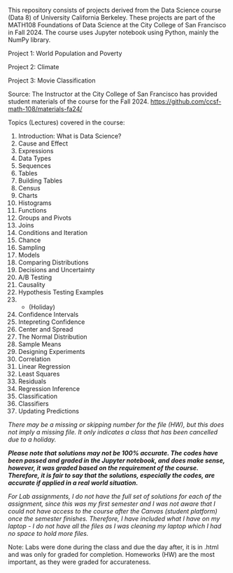 This repository consists of projects derived from the Data Science course (Data 8) of University California Berkeley. 
These projects are part of the MATH108 Foundations of Data Science at the City College of San Francisco in Fall 2024.
The course uses Jupyter notebook using Python, mainly the NumPy library.

Project 1: World Population and Poverty

Project 2: Climate

Project 3: Movie Classification

Source:
The Instructor at the City College of San Francisco has provided student materials of the course for the Fall 2024.
https://github.com/ccsf-math-108/materials-fa24/

Topics (Lectures) covered in the course:

1. Introduction: What is Data Science?
2. Cause and Effect
3. Expressions
4. Data Types
5. Sequences
6. Tables
7. Building Tables
8. Census
9. Charts
10. Histograms
11. Functions
12. Groups and Pivots
13. Joins
14. Conditions and Iteration
15. Chance
16. Sampling
17. Models
18. Comparing Distributions
19. Decisions and Uncertainty
20. A/B Testing
21. Causality
22. Hypothesis Testing Examples
23. - (Holiday)
24. Confidence Intervals
25. Intepreting Confidence
26. Center and Spread
27. The Normal Distribution
28. Sample Means
29. Designing Experiments
30. Correlation
31. Linear Regression
32. Least Squares
33. Residuals
34. Regression Inference
35. Classification
36. Classifiers
37. Updating Predictions


*There may be a missing or skipping number for the file (HW), but this does not imply a missing file. It only indicates a class that has been cancelled due to a holiday.*

***Please note that solutions may not be 100% accurate. The codes have been passed and graded in the Jupyter notebook, and does make sense, however, it was graded based on the requirement of the course. Therefore, it is fair to say that the solutions, especially the codes, are accurate if applied in a real world situation.***

*For Lab assignments, I do not have the full set of solutions for each of the assignment, since this was my first semester and I was not aware that I could not have access to the course after the Canvas (student platform) once the semester finishes. Therefore, I have included what I have on my laptop - I do not have all the files as I was cleaning my laptop which I had no space to hold more files.*

Note: Labs were done during the class and due the day after, it is in .html and was only for graded for completion. Homeworks (HW) are the most important, as they were graded for accurateness. 
